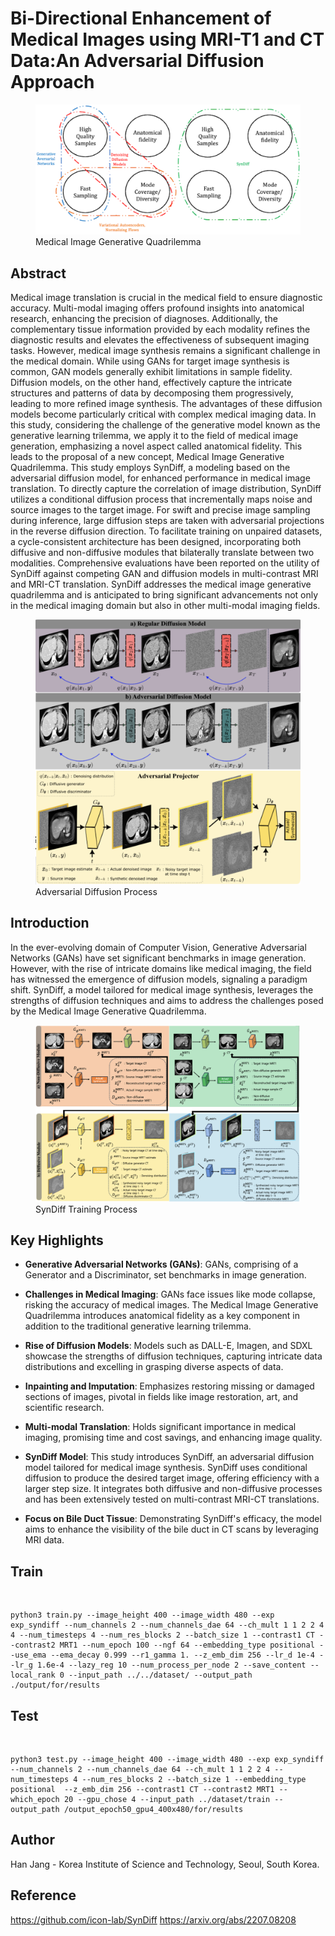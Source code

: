 # Bi-Directional Enhancement of Medical Images using MRI-T1 and CT Data:An Adversarial Diffusion Approach

<figure>
    <img src='./figures/figure1.png' />
    <figcaption>Medical Image Generative Quadrilemma</figcaption>
</figure>

## Abstract
Medical image translation is crucial in the medical field to ensure diagnostic accuracy. Multi-modal imaging offers profound insights into anatomical research, enhancing the precision of diagnoses. Additionally, the complementary tissue information provided by each modality refines the diagnostic results and elevates the effectiveness of subsequent imaging tasks. However, medical image synthesis remains a significant challenge in the medical domain. While using GANs for target image synthesis is common, GAN models generally exhibit limitations in sample fidelity. Diffusion models, on the other hand, effectively capture the intricate structures and patterns of data by decomposing them progressively, leading to more refined image synthesis. The advantages of these diffusion models become particularly critical with complex medical imaging data. In this study, considering the challenge of the generative model known as the generative learning trilemma, we apply it to the field of medical image generation, emphasizing a novel aspect called anatomical fidelity. This leads to the proposal of a new concept, Medical Image Generative Quadrilemma. This study employs SynDiff, a modeling based on the adversarial diffusion model, for enhanced performance in medical image translation. To directly capture the correlation of image distribution, SynDiff utilizes a conditional diffusion process that incrementally maps noise and source images to the target image. For swift and precise image sampling during inference, large diffusion steps are taken with adversarial projections in the reverse diffusion direction. To facilitate training on unpaired datasets, a cycle-consistent architecture has been designed, incorporating both diffusive and non-diffusive modules that bilaterally translate between two modalities. Comprehensive evaluations have been reported on the utility of SynDiff against competing GAN and diffusion models in multi-contrast MRI and MRI-CT translation. SynDiff addresses the medical image generative quadrilemma and is anticipated to bring significant advancements not only in the medical imaging domain but also in other multi-modal imaging fields.

<figure>
    <img src='./figures/figure2.png' />
    <figcaption>Adversarial Diffusion Process</figcaption>
</figure>

## Introduction

In the ever-evolving domain of Computer Vision, Generative Adversarial Networks (GANs) have set significant benchmarks in image generation. However, with the rise of intricate domains like medical imaging, the field has witnessed the emergence of diffusion models, signaling a paradigm shift. SynDiff, a model tailored for medical image synthesis, leverages the strengths of diffusion techniques and aims to address the challenges posed by the Medical Image Generative Quadrilemma.

<figure>
    <img src='./figures/figure3.png' />
    <figcaption>SynDiff Training Process</figcaption>
</figure>

## Key Highlights

- **Generative Adversarial Networks (GANs)**: GANs, comprising of a Generator and a Discriminator, set benchmarks in image generation.
  
- **Challenges in Medical Imaging**: GANs face issues like mode collapse, risking the accuracy of medical images. The Medical Image Generative Quadrilemma introduces anatomical fidelity as a key component in addition to the traditional generative learning trilemma.

- **Rise of Diffusion Models**: Models such as DALL-E, Imagen, and SDXL showcase the strengths of diffusion techniques, capturing intricate data distributions and excelling in grasping diverse aspects of data.

- **Inpainting and Imputation**: Emphasizes restoring missing or damaged sections of images, pivotal in fields like image restoration, art, and scientific research.

- **Multi-modal Translation**: Holds significant importance in medical imaging, promising time and cost savings, and enhancing image quality.

- **SynDiff Model**: This study introduces SynDiff, an adversarial diffusion model tailored for medical image synthesis. SynDiff uses conditional diffusion to produce the desired target image, offering efficiency with a larger step size. It integrates both diffusive and non-diffusive processes and has been extensively tested on multi-contrast MRI-CT translations.

- **Focus on Bile Duct Tissue**: Demonstrating SynDiff's efficacy, the model aims to enhance the visibility of the bile duct in CT scans by leveraging MRI data.

<!-- ## Usage

[Placeholder for usage instructions, installation guidelines, and code examples]

## References

1.  -->

## Train

<br />

```
python3 train.py --image_height 400 --image_width 480 --exp exp_syndiff --num_channels 2 --num_channels_dae 64 --ch_mult 1 1 2 2 4 4 --num_timesteps 4 --num_res_blocks 2 --batch_size 1 --contrast1 CT --contrast2 MRT1 --num_epoch 100 --ngf 64 --embedding_type positional --use_ema --ema_decay 0.999 --r1_gamma 1. --z_emb_dim 256 --lr_d 1e-4 --lr_g 1.6e-4 --lazy_reg 10 --num_process_per_node 2 --save_content --local_rank 0 --input_path ../../dataset/ --output_path ./output/for/results
```

## Test

<br />

```
python3 test.py --image_height 400 --image_width 480 --exp exp_syndiff --num_channels 2 --num_channels_dae 64 --ch_mult 1 1 2 2 4 --num_timesteps 4 --num_res_blocks 2 --batch_size 1 --embedding_type positional  --z_emb_dim 256 --contrast1 CT --contrast2 MRT1 --which_epoch 20 --gpu_chose 4 --input_path ../dataset/train --output_path /output_epoch50_gpu4_400x480/for/results
```



## Author

Han Jang - Korea Institute of Science and Technology, Seoul, South Korea.


## Reference
https://github.com/icon-lab/SynDiff
https://arxiv.org/abs/2207.08208
